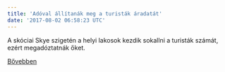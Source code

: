 ```yaml
---
title: 'Adóval állítanák meg a turisták áradatát'
date: '2017-08-02 06:58:23 UTC'
---
```


A skóciai Skye szigetén a helyi lakosok kezdik sokallni a turisták számát, ezért megadóztatnák őket.


[Bővebben](http://ift.tt/2vhtgKn)
